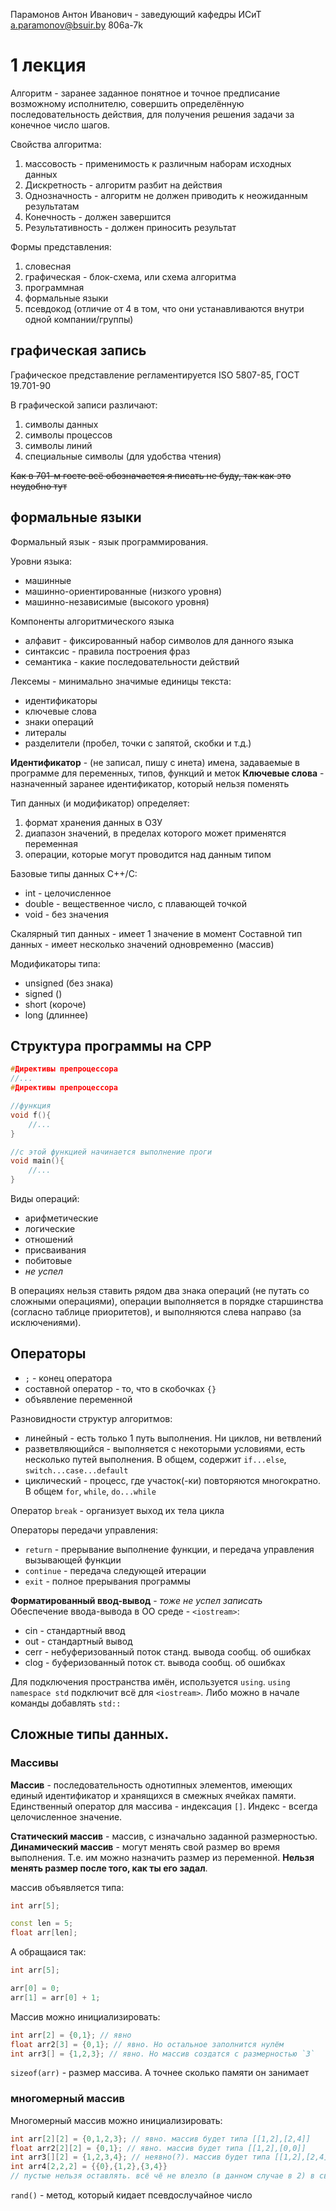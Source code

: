 Парамонов Антон Иванович - заведующий кафедры ИСиТ
a.paramonov@bsuir.by
806a-7k

# 1 лекция

Алгоритм - заранее заданное понятное и точное предписание возможному исполнителю, совершить определённую последовательность действия, для получения решения задачи за конечное число шагов.

Свойства алгоритма:

1. массовость - применимость к различным наборам исходных данных
2. Дискретность - алгоритм разбит на действия
3. Однозначность - алгоритм не должен приводить к неожиданным результатам
4. Конечность - должен завершится
5. Результативность - должен приносить результат

Формы представления:

1. словесная
2. графическая - блок-схема, или схема алгоритма
3. программная
4. формальные языки
5. псевдокод (отличие от 4 в том, что они устанавливаются внутри одной компании/группы)

## графическая запись

Графическое представление регламентируется ISO 5807-85, ГОСТ 19.701-90

В графической записи различают:

1. символы данных
2. символы процессов
3. символы линий
4. специальные символы (для удобства чтения)

~~Как в 701-м госте всё обозначается я писать не буду, так как это неудобно тут~~

## формальные языки

Формальный язык - язык программирования.

Уровни языка:

- машинные
- машинно-ориентированные (низкого уровня)
- машинно-независимые (высокого уровня)

Компоненты алгоритмического языка

- алфавит - фиксированный набор символов для данного языка
- синтаксис - правила построения фраз
- семантика - какие последовательности действий

Лексемы - минимально значимые единицы текста:

- идентификаторы
- ключевые слова
- знаки операций
- литералы
- разделители (пробел, точки с запятой, скобки и т.д.)

**Идентификатор** - (не записал, пишу с инета) имена, задаваемые в программе для переменных, типов, функций и меток
**Ключевые слова** - назначенный заранее идентификатор, который нельзя поменять

Тип данных (и модификатор) определяет:

1. формат хранения данных в ОЗУ
2. диапазон значений, в пределах которого может применятся переменная
3. операции, которые могут проводится над данным типом

Базовые типы данных C++/C:

- int - целочисленное
- double - вещественное число, с плавающей точкой
- void - без значения

Скалярный тип данных - имеет 1 значение в момент
Составной тип данных - имеет несколько значений одновременно (массив)

Модификаторы типа:

- unsigned (без знака)
- signed ()
- short (короче)
- long (длиннее)

## Структура программы на CPP

```cpp
#Директивы препроцессора
//...
#Директивы препроцессора

//функция
void f(){
    //...
}

//с этой функцией начинается выполнение проги
void main(){
    //...
}
```

Виды операций:

- арифметические
- логические
- отношений
- присваивания
- побитовые
- _не успел_

В операциях нельзя ставить рядом два знака операций (не путать со сложными операциями), операции выполняется в порядке старшинства (согласно таблице приоритетов), и выполняются слева направо (за исключениями).

## Операторы

- `;` - конец оператора
- составной оператор - то, что в скобочках `{}`
- объявление переменной

Разновидности структур алгоритмов:

- линейный - есть только 1 путь выполнения. Ни циклов, ни ветвлений
- разветвляющийся - выполняется с некоторыми условиями, есть несколько путей выполнения. В общем, содержит `if...else`, `switch...case...default`
- циклический - процесс, где участок(-ки) повторяются многократно. В общем `for`, `while`, `do...while`

Оператор `break` - организует выход их тела цикла

Операторы передачи управления:

- `return` - прерывание выполнение функции, и передача управления вызывающей функции
- `continue` - передача следующей итерации
- `exit` - полное прерывания программы

**Форматированный ввод-вывод** - _тоже не успел записать_  
Обеспечение ввода-вывода в ОО среде - `<iostream>`:

- cin - стандартный ввод
- out - стандартный вывод
- cerr - небуферизованный поток станд. вывода сообщ. об ошибках
- clog - буферизованный поток ст. вывода сообщ. об ошибках

Для подключения пространства имён, используется `using`. `using namespace std` подключит всё для `<iostream>`. Либо можно в начале команды добавлять `std::`

## Сложные типы данных.

### Массивы

**Массив** - последовательность однотипных элементов, имеющих единый идентификатор и хранящихся в смежных ячейках памяти.  
Единственный оператор для массива - индексация `[]`. Индекс - всегда целочисленное значение.

**Статический массив** - массив, с изначально заданной размерностью.  
**Динамический массив** - могут менять свой размер во время выполнения. Т.е. им можно назначить размер из переменной. **Нельзя менять размер после того, как ты его задал**.

массив объявляется типа:

```cpp
int arr[5];

const len = 5;
float arr[len];
```

А обращаися так:

```cpp
int arr[5];

arr[0] = 0;
arr[1] = arr[0] + 1;
```

Массив можно инициализировать:

```cpp
int arr[2] = {0,1}; // явно
float arr2[3] = {0,1}; // явно. Но остальное заполнится нулём
int arr3[] = {1,2,3}; // явно. Но массив создатся с размерностью `3`
```

`sizeof(arr)` - размер массива. А точнее сколько памяти он занимает

### многомерный массив

Многомерный массив можно инициализировать:

```cpp
int arr[2][2] = {0,1,2,3}; // явно. массив будет типа [[1,2],[2,4]]
float arr2[2][2] = {0,1}; // явно. массив будет типа [[1,2],[0,0]]
int arr3[][2] = {1,2,3,4}; // неявно(?). массив будет типа [[1,2],[2,4]]
int arr4[2,2,2] = {{0},{1,2},{3,4}}
// пустые нельзя оставлять. всё чё не влезло (в данном случае в 2) в свою размерность, будет заполнятся нулями
```

`rand()` - метод, который кидает псевдослучайное число
